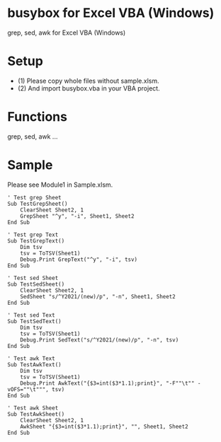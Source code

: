 # busybox for Excel VBA (Windows)

grep, sed, awk for Excel VBA (Windows)

# Setup

 - (1) Please copy whole files without sample.xlsm.
 - (2) And import busybox.vba in your VBA project.


# Functions

grep, sed, awk ...

# Sample

Please see Module1 in Sample.xlsm.

```
' Test grep Sheet
Sub TestGrepSheet()
    ClearSheet Sheet2, 1
    GrepSheet "^y", "-i", Sheet1, Sheet2
End Sub

' Test grep Text
Sub TestGrepText()
    Dim tsv
    tsv = ToTSV(Sheet1)
    Debug.Print GrepText("^y", "-i", tsv)
End Sub

' Test sed Sheet
Sub TestSedSheet()
    ClearSheet Sheet2, 1
    SedSheet "s/^Y2021/(new)/p", "-n", Sheet1, Sheet2
End Sub

' Test sed Text
Sub TestSedText()
    Dim tsv
    tsv = ToTSV(Sheet1)
    Debug.Print SedText("s/^Y2021/(new)/p", "-n", tsv)
End Sub

' Test awk Text
Sub TestAwkText()
    Dim tsv
    tsv = ToTSV(Sheet1)
    Debug.Print AwkText("{$3=int($3*1.1);print}", "-F""\t"" -vOFS=""\t""", tsv)
End Sub

' Test awk Sheet
Sub TestAwkSheet()
    ClearSheet Sheet2, 1
    AwkSheet "{$3=int($3*1.1);print}", "", Sheet1, Sheet2
End Sub
```

